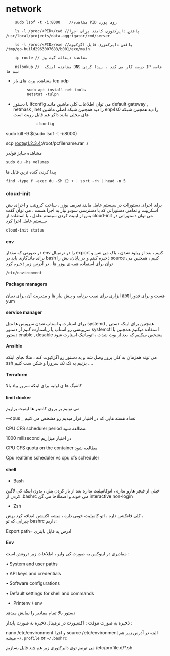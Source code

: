 # network

        sudo lsof -t -i:8000    //مشاهده PID روی پورت

        ls -l /proc/<PID>/cwd //یافتن دایرکتوری کامند برای اجرا       /usr/local/projects/data-aggrigator/cmd/server

        ls -l /proc/<PID>/exe //یافتن دایرکتوری فایل اگزکیوت        /tmp/go-build2963007683/b001/exe/main

        ip route // مشاهده دیفالت گیت وی

        nslookup //  مشاهده اینکه DNS درست کار می کند ، پیدا کردن IP هاست نیم ها

+ مشاهده پرت های باز tcp udp 
        
            sudo apt install net-tools
            netstat -tulpn
  
+ با دستور ifconfig می توان اطلاعات کلی ماشین مانند default gateway , netmask ,inet  را دید همچنین شبکه اصلی ماشین enp4s0 را دید همچنین شبکه های محلی مانند داکر هم قابل رویت است

                ifconfig
        
sudo kill -9 $(sudo lsof -t -i:8000)



scp root@1.2.3.4:/root/pcfilename.rar ./

مشاهده سایز فولدر 

    sudo du -hs volumes

پیدا کردن گنده ترین فایل ها

    find -type f -exec du -Sh {} + | sort -rh | head -n 5

### cloud-init 
برای اجرای دستورات در سیستم عامل مانند تعریف یوزر ، ساخت کرونتب و اجرای بش اسکریپت و تمامی دستوراتی که با دسترسی سودو نیاز به اجرا هست . می توان گفت پس از اینیت کردن سیستم عامل ، با استفاده از cloud-init می توان دستوراتی در سیستم عامل اجرا کرد

    cloud-init status

#### env 
در صورتی که مقدار env را در ترمینال export کنیم ، بعد از ریلود شدن ، پاک می شن و برای ماندگاری باید در bash ذخیره کینم و در پایان، بش را source کنیم ، همچنین می توان برای استفاده همه ی یوزر ها ، در آدرس زیر ذخیره کرد

    /etc/environment



#### Package managers
ابزاری برای نصب برنامه و پیش نیاز ها و مدیریت آن ،برای دبیان apt هست و برای فدورا yum

#### service manager
برای استارت و استاپ شدن سرویس ها مثل systemd
, همچنین برای اینکه دستی سرویسی رو استاپ یا ریاستارت کنیم از دستور systemctl  استفاده میکنیم
همچنین با دستور enable , desable مشخص میکنیم که بعد از بوت شدت ، اتوماتیک استارت شود

#### Ansible
می تونه همزمان به کلی یرور وصل شه و یه دستور رو اگزکیوت کنه ، مثلا بجای اینکه ssh بزنیم به تک تک سرورا و شکن ست کنیم ....

#### Terraform
کانفیگ ها ی اولیه برای اینکه سرور بیاد بالا

#### limit docker
می تونیم بر بروی کانتینر ها لیمیت بزاریم

--cpus _ تعداد هسته هایی که در اختیار قرار میدیم رو مشخص می کنیم

CPU CFS scheduler period مطالعه شود

1000 milisecond در اختیار میزاریم

CPU CFS quota on the container مطالعه شود

Cpu realtime scheduler vs cpu cfs scheduler

#### shell
+ Bash

 خیلی از فیچر هارو نداره ، اتوکامپلیت نداره 
بعد از باز کردن بش ، بدون اینکه کی لاگین کردن از .bashrc می خونه و اصطلاحا می گن interactive non-login
  
+ Zsh

کلی فانکشن داره ، اتو کامپلیت خوبی داره ، میشه 
اکتنشن اضافه کرد بهش ،  
چیزایی که تو bashrc داریم:

Export path=
آدرس یه فایل باینری

#### Env
مقادیری در لینوکس به صورت کی ولیو ، اطلاعات زیر درونش است :

• System and user paths

• API keys and credentials

• Software configurations

• Default settings for shell and commands

+ Printenv / env 

دستور بالا تمام مقادیر را نمایش میدهد

ذخیره به صورت موقت : 
اکسپورت در ترمینال
ذخیره به صورت پایدار :

nano /etc/environment 
و اجرا
source /etc/environment 
البته در آدرس زیر هم میشه
`~/.profile` or `~/.bashrc` 

می تونیم توی دایرکتوری زیر هم چند فایل بسازیم 
/etc/profile.d/*.sh
